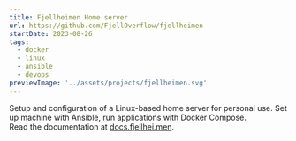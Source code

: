 ```yaml
---
title: Fjellheimen Home server
url: https://github.com/FjellOverflow/fjellheimen
startDate: 2023-08-26
tags:
  - docker
  - linux
  - ansible
  - devops
previewImage: '../assets/projects/fjellheimen.svg'
---
```


Setup and configuration of a Linux-based home server for personal use.
Set up machine with Ansible, run applications with Docker Compose.\
Read the documentation at [docs.fjellhei.men](https://docs.fjellhei.men/).
